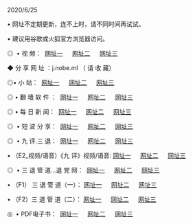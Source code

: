 <p>2020/6/25
<p>• 网址不定期更新，连不上时，请不同时间再试试。
<p>• 建议用谷歌或火狐官方浏览器访问。
<p>◎  • 视 频： 
<a href="http://ksq.shirokuriwaki.com/" target="_blank">网址一</a> 　 
<a href="http://kiq.shirokuriwaki.com/" target="_blank">网址二</a> 　 
<a href="http://kbq.shirokuriwaki.com/b.html" target="_blank">网址三</a>
<p>◆ 分 享 网 址 ：j.nobe.ml  （ 请 收 藏） </p>

<p>◎•  小 站：  
<a href="http://ksq.shirokuriwaki.com/f.html" target="_blank">网址一</a> 　 
<a href="http://kiq.shirokuriwaki.com/h.html" target="_blank">网址二</a> 　 
<a href="http://kbq.shirokuriwaki.com/k/" target="_blank">网址三</a></p><p>

<p>◎  • 翻 墙 软 件 ：  
<a href="http://ksq.shirokuriwaki.com/ff/" target="_blank">网址一</a> 　 
<a href="http://kiq.shirokuriwaki.com/s/read/a1_nd.html" target="_blank">网址二</a> 　 
<a href="http://kbq.shirokuriwaki.com/ff/index.html" target="_blank">网址三</a></p>
<p>◎  • 每 日 新 闻：  
<a href="http://ksq.shirokuriwaki.com/day/" target="_blank">网址一</a> 　 
<a href="http://kiq.shirokuriwaki.com/day/" target="_blank">网址二</a> 　 
<a href="http://kbq.shirokuriwaki.com/day/index.html" target="_blank">网址三</a></p>
<p>◎   • 短 波 分 享：  
<a href="http://ksq.shirokuriwaki.com/h/" target="_blank">网址一</a> 　 
<a href="http://kiq.shirokuriwaki.com/h/" target="_blank">网址二</a> 　 
<a href="http://kbq.shirokuriwaki.com/h/index.html" target="_blank">网址三</a></p>
<p>◎   • 九 评.三 退：  
<a href="http://ksq.shirokuriwaki.com/t/" target="_blank">网址一</a> 　 
<a href="http://kiq.shirokuriwaki.com/v2/index.html" target="_blank">网址二</a> 　 
<a href="http://kbq.shirokuriwaki.com/tt/index.html" target="_blank">网址三</a> 　</p>
<p>  • （E2_视频/语音）《九 评》视频/语音: 
<a href="http://ksq.shirokuriwaki.com/7738.html" target="_blank">网址一</a> 　 
<a href="http://kiq.shirokuriwaki.com/7614.html" target="_blank">网址二</a> 　 
<a href="http://kbq.shirokuriwaki.com/7633.html" target="_blank">网址三</a></p>
<p>◎   • 三 退 管 道...退 党 网：  
<a href="http://ksq.shirokuriwaki.com/go/td1.html" target="_blank">网址一</a> 　 
<a href="http://kiq.shirokuriwaki.com/go/td2.html" target="_blank">网址二</a> 　 
<a href="http://kbq.shirokuriwaki.com/go/td3.html" target="_blank">网址三</a></p>
<p>  • （F1） 三 退 管 道（一）： 
<a href="http://ksq.shirokuriwaki.com/dd/" target="_blank">网址一</a> 　 
<a href="http://kiq.shirokuriwaki.com/s/read/a1_tdx.html" target="_blank">网址二</a> 　 
<a href="http://kbq.shirokuriwaki.com/dd/" target="_blank">网址三</a></p>
<p>  • （F2）三 退 管 道（二）： 
<a href="http://kiq.shirokuriwaki.com/d/" target="_blank">网址一</a> 　 
<a href="http://ksq.shirokuriwaki.com/d/index.html" target="_blank">网址二</a> 　 
<a href="http://kbq.shirokuriwaki.com/d/" target="_blank">网址三</a></p>
<p>◎   • PDF电子书：  
<a href="http://ksq.shirokuriwaki.com/p/" target="_blank">网址一</a> 　 
<a href="http://kiq.shirokuriwaki.com/p/index.html" target="_blank">网址二</a> 　 
<a href="http://kbq.shirokuriwaki.com/p/" target="_blank">网址三</a></p>
